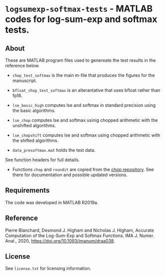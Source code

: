 `logsumexp-softmax-tests` - MATLAB codes for log-sum-exp and softmax tests. 
==========

About
-----

These are MATLAB program files used to genereate the test results in the
reference below.

- `chop_test_softmax` is the main m-file that produces the figures for the
manuscript.

- `bfloat_chop_test_softmax` is an alterantative that uses bfloat rather than
fp16.

- `lse_basic_high` computes lse and softmax in standard precision using the
basic algorithms.

- `lse_chop` computes lse and softmax usinig chopped arithmetic with the
unshifted algorithms.

- `lse_chopshift` computes lse and softmax using chopped arithmetic with
the shifted algorithms.

- `data_presoftmax.mat` holds the test data.

See function headers for full details.

- Functions `chop` and `roundit` are copied from the [chop
repository](https://github.com/higham/chop).  See there for documentation
and possible updated versions.

Requirements
---------

The code was developed in MATLAB R2019a.

Reference
---------

Pierre Blanchard, Desmond J. Higham and Nicholas J. Higham,
Accurate Computation of the Log-Sum-Exp and Softmax Functions.
IMA J. Numer. Anal., 2020,
https://doi.org/10.1093/imanum/draa038.

License
-------

See `license.txt` for licensing information.
